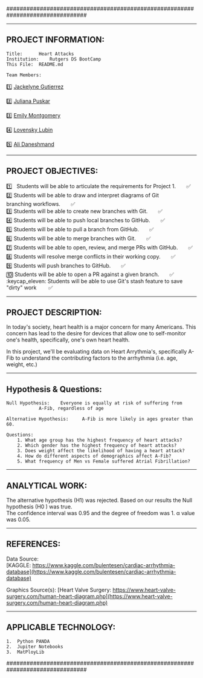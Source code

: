 ################################################################################

---------------------
PROJECT INFORMATION:
---------------------

	Title: 		Heart Attacks
	Institution: 	Rutgers DS BootCamp
	This File:	README.md

	Team Members:
:one: [Jackelyne Gutierrez](https://github.com/Jackelyneg)
		
:two: [Juliana Puskar](https://github.com/Anikraze)
		
:three: [Emily Montgomery](https://github.com/emilymmont)

:four: [Lovensky Lubin](https://github.com/Lubinl)

:five: [Ali Daneshmand](https://github.com/Almandiro)

-------------------
PROJECT OBJECTIVES:
-------------------

:one: &nbsp; Students will be able to articulate the requirements for Project 1.&nbsp;&nbsp;&nbsp;&nbsp;&nbsp;&nbsp;  :white_check_mark: <br/> 
:two:	Students will be able to draw and interpret diagrams of Git 					
	    branching workflows.&nbsp;&nbsp;&nbsp;&nbsp;&nbsp;&nbsp;  :white_check_mark: <br/>
:three: Students will be able to create new branches with Git.&nbsp;&nbsp;&nbsp;&nbsp;&nbsp;&nbsp;  :white_check_mark: <br/>
:four:  Students will be able to push local branches to GitHub.&nbsp;&nbsp;&nbsp;&nbsp;&nbsp;&nbsp;  :white_check_mark: <br/>
:five:  Students will be able to pull a branch from GitHub.&nbsp;&nbsp;&nbsp;&nbsp;&nbsp;&nbsp;  :white_check_mark: <br/>
:six:  Students will be able to merge branches with Git.&nbsp;&nbsp;&nbsp;&nbsp;&nbsp;&nbsp;  :white_check_mark: <br/>
:seven:  Students will be able to open, review, and merge PRs with GitHub.&nbsp;&nbsp;&nbsp;&nbsp;&nbsp;&nbsp;  :white_check_mark: <br/>
:eight:  Students will resolve merge conflicts in their working copy.&nbsp;&nbsp;&nbsp;&nbsp;&nbsp;&nbsp;  :white_check_mark: <br/>
:nine:  Students will push branches to GitHub.&nbsp;&nbsp;&nbsp;&nbsp;&nbsp;&nbsp;  :white_check_mark: <br/>
:keycap_ten:  Students will be able to open a PR against a given branch.&nbsp;&nbsp;&nbsp;&nbsp;&nbsp;&nbsp;  :white_check_mark: <br/>
:keycap_eleven: Students will be able to use Git's stash feature to save "dirty" work &nbsp;&nbsp;&nbsp;&nbsp;&nbsp;&nbsp;  :white_check_mark: <br/>

--------------------
PROJECT DESCRIPTION:
--------------------

In today's society, heart health is a major concern for many Americans.  This 
concern has lead to the desire for devices that allow one to self-monitor one's
health, specifically, one's own heart health. 

In this project, we'll be evaluating data on Heart Arrythmia's, specifically A-Fib
to understand the contributing factors to the arrhythmia (i.e. age, weight, etc.)

-----------------------
Hypothesis & Questions:
-----------------------

	Null Hypothesis: 	Everyone is equally at risk of suffering from 
				A-Fib, regardless of age

	Alternative Hypothesis:  	A-Fib is more likely in ages greater than 60.

	Questions:
		1. What age group has the highest frequency of heart attacks?
		2. Which gender has the highest frequency of heart attacks?
		3. Does weight affect the likelihood of having a heart attack?
		4. How do different aspects of demographics affect A-Fib?
		5. What frequency of Men vs Female suffered Atrial Fibrillation?

----------------
ANALYTICAL WORK:
----------------

The alternative hypothesis (H1) was rejected. Based on our results the Null hypothesis (H0 ) was true.  
The confidence interval was 0.95 and the degree of freedom was 1. α value was 0.05.





-----------
REFERENCES:
-----------

Data Source:  
[KAGGLE: https://www.kaggle.com/bulentesen/cardiac-arrhythmia-database](https://www.kaggle.com/bulentesen/cardiac-arrhythmia-database) 

Graphics Source(s):
[Heart Valve Surgery: https://www.heart-valve-surgery.com/human-heart-diagram.php](https://www.heart-valve-surgery.com/human-heart-diagram.php) 

----------------------
APPLICABLE TECHNOLOGY:
----------------------
	1.  Python PANDA
	2.  Jupiter Notebooks
	3.  MatPloyLib

################################################################################

